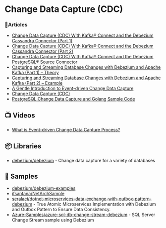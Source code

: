 # Change Data Capture (CDC)

### 📕Articles
- [Change Data Capture (CDC) With Kafka® Connect and the Debezium Cassandra Connector (Part 1)](https://www.instaclustr.com/blog/change-data-capture-cdc-with-kafka-and-debezium/)
- [Change Data Capture (CDC) With Kafka® Connect and the Debezium Cassandra Connector (Part 2)](https://www.instaclustr.com/blog/change-data-capture-cdc-with-kafka-connect-and-the-debezium-cassandra-connector-part-2/)
- [Change Data Capture (CDC) With Kafka® Connect and the Debezium PostgreSQL® Source Connector](https://www.instaclustr.com/blog/change-data-capture-cdc-with-kafka-connect-and-the-debezium-postgresql-source-connector/)
- [Capturing and Streaming Database Changes with Debezium and Apache Kafka (Part 1) – Theory](https://blogs.zeiss.com/digital-innovation/en/database-changes-part-1/)
- [Capturing and Streaming Database Changes with Debezium and Apache Kafka (Part 2) – Example](https://blogs.zeiss.com/digital-innovation/en/database-changes-part-2/)
- [A Gentle Introduction to Event-driven Change Data Capture](https://medium.com/event-driven-utopia/a-gentle-introduction-to-event-driven-change-data-capture-683297625f9b)
- [Change Data Capture (CDC)](https://luminousmen.com/post/change-data-capture/)
- [PostgreSQL Change Data Capture and Golang Sample Code](https://hackernoon.com/postgresql-change-data-capture-and-golang-sample-code)
## 📺 Videos
- [What is Event-driven Change Data Capture Process?](https://www.youtube.com/watch?v=-irkDCmHhKk)

## 📦 Libraries
- [debezium/debezium](https://github.com/debezium/debezium) - Change data capture for a variety of databases

## 🚀 Samples
- [debezium/debezium-examples](https://github.com/debezium/debezium-examples)
- [ifsantana/NetArchSample](https://github.com/ifsantana/NetArchSample)
- [seralaci/dotnet-microservices-data-exchange-with-outbox-pattern-debezium](https://github.com/seralaci/dotnet-microservices-data-exchange-with-outbox-pattern-debezium) - True Atomic Microservices Implementation with Debezium and Outbox Pattern to Ensure Data Consistency.
- [Azure-Samples/azure-sql-db-change-stream-debezium](https://github.com/Azure-Samples/azure-sql-db-change-stream-debezium) - SQL Server Change Stream sample using Debezium